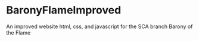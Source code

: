 # BaronyFlameImproved
An improved website html, css, and javascript for the SCA branch Barony of the Flame
